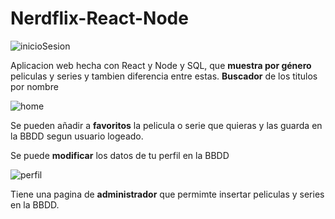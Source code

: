 # Nerdflix-React-Node

![inicioSesion](https://user-images.githubusercontent.com/70584024/211049071-4a2885fa-e291-461e-abef-297b28f67ccd.png)

Aplicacion web hecha con React y Node y SQL, que **muestra por género** peliculas y series y tambien diferencia entre estas. **Buscador** de los titulos por nombre

![home](https://user-images.githubusercontent.com/70584024/211048984-b1cdab8a-38cd-473f-9d00-7197965d507e.png)


Se pueden añadir a **favoritos** la pelicula o serie que quieras y las guarda en la BBDD segun usuario logeado.

Se puede **modificar** los datos de tu perfil en la BBDD

![perfil](https://user-images.githubusercontent.com/70584024/211049025-ff7d8690-ea56-41e7-be1b-4829eec78867.png)

Tiene una pagina de **administrador** que permimte insertar peliculas y series en la BBDD.

